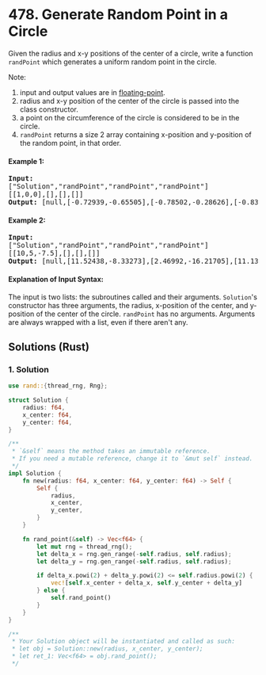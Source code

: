 # 478. Generate Random Point in a Circle
Given the radius and x-y positions of the center of a circle, write a function `randPoint` which generates a uniform random point in the circle.

Note:
1. input and output values are in [floating-point](https://www.webopedia.com/definitions/floating-point-number/).
2. radius and x-y position of the center of the circle is passed into the class constructor.
3. a point on the circumference of the circle is considered to be in the circle.
4. `randPoint` returns a size 2 array containing x-position and y-position of the random point, in that order.

#### Example 1:
<pre>
<strong>Input:</strong>
["Solution","randPoint","randPoint","randPoint"]
[[1,0,0],[],[],[]]
<strong>Output:</strong> [null,[-0.72939,-0.65505],[-0.78502,-0.28626],[-0.83119,-0.19803]]
</pre>

#### Example 2:
<pre>
<strong>Input:</strong>
["Solution","randPoint","randPoint","randPoint"]
[[10,5,-7.5],[],[],[]]
<strong>Output:</strong> [null,[11.52438,-8.33273],[2.46992,-16.21705],[11.13430,-12.42337]]
</pre>

#### Explanation of Input Syntax:
The input is two lists: the subroutines called and their arguments. `Solution`'s constructor has three arguments, the radius, x-position of the center, and y-position of the center of the circle. `randPoint` has no arguments. Arguments are always wrapped with a list, even if there aren't any.

## Solutions (Rust)

### 1. Solution
```Rust
use rand::{thread_rng, Rng};

struct Solution {
    radius: f64,
    x_center: f64,
    y_center: f64,
}

/**
 * `&self` means the method takes an immutable reference.
 * If you need a mutable reference, change it to `&mut self` instead.
 */
impl Solution {
    fn new(radius: f64, x_center: f64, y_center: f64) -> Self {
        Self {
            radius,
            x_center,
            y_center,
        }
    }

    fn rand_point(&self) -> Vec<f64> {
        let mut rng = thread_rng();
        let delta_x = rng.gen_range(-self.radius, self.radius);
        let delta_y = rng.gen_range(-self.radius, self.radius);

        if delta_x.powi(2) + delta_y.powi(2) <= self.radius.powi(2) {
            vec![self.x_center + delta_x, self.y_center + delta_y]
        } else {
            self.rand_point()
        }
    }
}

/**
 * Your Solution object will be instantiated and called as such:
 * let obj = Solution::new(radius, x_center, y_center);
 * let ret_1: Vec<f64> = obj.rand_point();
 */
```
